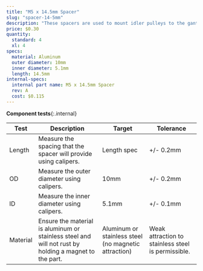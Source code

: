 ```yaml
---
title: "M5 x 14.5mm Spacer"
slug: "spacer-14-5mm"
description: "These spacers are used to mount idler pulleys to the gantry wheel plates."
price: $0.30
quantity:
  standard: 4
  xl: 4
specs:
  material: Aluminum
  outer diameter: 10mm
  inner diameter: 5.1mm
  length: 14.5mm
internal-specs:
  internal part name: M5 x 14.5mm Spacer
  rev: A
  cost: $0.115
---
```


**Component tests**{:.internal}

|Test         |Description  |Target       |Tolerance    |
|-------------|-------------|-------------|-------------|
|Length       |Measure the spacing that the spacer will provide using calipers.|Length spec|+/- 0.2mm
|OD           |Measure the outer diameter using calipers.|10mm|+/- 0.2mm
|ID           |Measure the inner diameter using calipers.|5.1mm|+/- 0.1mm
|Material     |Ensure the material is aluminum or stainless steel and will not rust by holding a magnet to the part.|Aluminum or stainless steel (no magnetic attraction)|Weak attraction to stainless steel is permissible.

